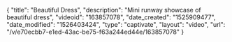 {
    "title": "Beautiful Dress",
    "description": "Mini runway showcase of beautiful dress",
    "videoid": "163857078",
    "date_created": "1525909477",
    "date_modified": "1526403424",
    "type": "captivate",
    "layout": "video",
    "url": "\/v\/e70ecbb7-e1ed-43ac-be75-f63a244ed44e\/163857078"
}